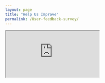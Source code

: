 ```yaml
---
layout: page
title: "Help Us Improve"
permalink: /User-feedback-survey/
---
```


<iframe src="https://docs.google.com/forms/d/e/1FAIpQLSc89UZV9ghgWuaKlfHL_zgEu-t0Nr-zLdx0_r7EZo_QxNtYGw/viewform?embedded-true"

        width="100%" 
        height="800px" 
        frameborder="0" 
        marginheight="0" 
        marginwidth="0">
    Loading…
</iframe>
